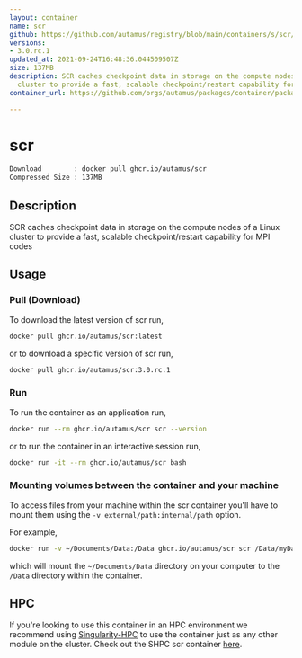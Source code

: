 ```yaml
---
layout: container
name: scr
github: https://github.com/autamus/registry/blob/main/containers/s/scr/spack.yaml
versions:
- 3.0.rc.1
updated_at: 2021-09-24T16:48:36.044509507Z
size: 137MB
description: SCR caches checkpoint data in storage on the compute nodes of a Linux
  cluster to provide a fast, scalable checkpoint/restart capability for MPI codes
container_url: https://github.com/orgs/autamus/packages/container/package/scr

---
```

# scr
```bash 
Download        : docker pull ghcr.io/autamus/scr
Compressed Size : 137MB
```

## Description
SCR caches checkpoint data in storage on the compute nodes of a Linux cluster to provide a fast, scalable checkpoint/restart capability for MPI codes

## Usage
### Pull (Download)
To download the latest version of scr run,

```bash
docker pull ghcr.io/autamus/scr:latest
```

or to download a specific version of scr run,

```bash
docker pull ghcr.io/autamus/scr:3.0.rc.1
```
### Run
To run the container as an application run,
```bash
docker run --rm ghcr.io/autamus/scr scr --version
```

or to run the container in an interactive session run,
```bash
docker run -it --rm ghcr.io/autamus/scr bash
```

### Mounting volumes between the container and your machine
To access files from your machine within the scr container you'll have to mount them using the `-v external/path:internal/path` option.

For example,
```bash
docker run -v ~/Documents/Data:/Data ghcr.io/autamus/scr scr /Data/myData.csv
```
which will mount the `~/Documents/Data` directory on your computer to the `/Data` directory within the container.

## HPC
If you're looking to use this container in an HPC environment we recommend using [Singularity-HPC](https://singularity-hpc.readthedocs.io) to use the container just as any other module on the cluster. Check out the SHPC scr container [here](https://singularityhub.github.io/singularity-hpc/r/ghcr.io-autamus-scr/).
